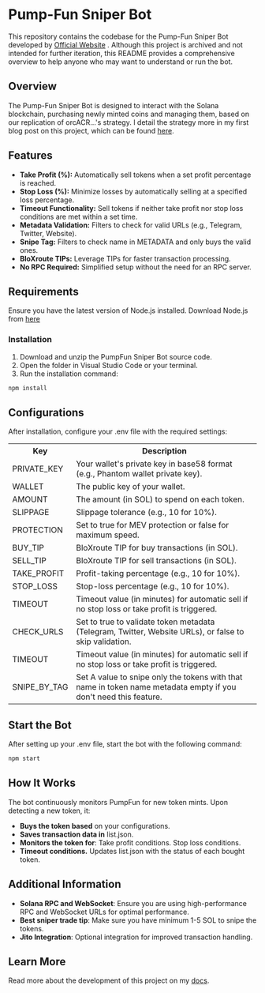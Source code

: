 # Pump-Fun Sniper Bot

This repository contains the codebase for the Pump-Fun Sniper Bot developed by [Official Website](https://sniperbotpump.fun) . Although this project is archived and not intended for further iteration, this README provides a comprehensive overview to help anyone who may want to understand or run the bot.

## Overview

The Pump-Fun Sniper Bot is designed to interact with the Solana blockchain, purchasing newly minted coins and managing them, based on our replication of orcACR...'s strategy. I detail the strategy more in my first blog post on this project, which can be found [here](https://sniperbotpump.fun/docs.html).

## Features
- **Take Profit (%):** Automatically sell tokens when a set profit percentage is reached.
- **Stop Loss (%):** Minimize losses by automatically selling at a specified loss percentage.
- **Timeout Functionality:** Sell tokens if neither take profit nor stop loss conditions are met within a set time.
- **Metadata Validation:** Filters to check for valid URLs (e.g., Telegram, Twitter, Website).
- **Snipe Tag:** Filters to check name in METADATA and only buys the valid ones.
- **BloXroute TIPs:** Leverage TIPs for faster transaction processing.
- **No RPC Required:** Simplified setup without the need for an RPC server.

## Requirements
Ensure you have the latest version of Node.js installed. Download Node.js from [here](https://nodejs.org/en/download)

### Installation
1. Download and unzip the PumpFun Sniper Bot source code.
2. Open the folder in Visual Studio Code or your terminal.
3. Run the installation command:

  ```go
  npm install
  ```

## Configurations
After installation, configure your .env file with the required settings:

<table>
  <tr>
    <th> Key  </th>
    <th> Description</th>
  </tr>
  <tr>
    <td>PRIVATE_KEY </td>
    <td> Your wallet's private key in base58 format (e.g., Phantom wallet private key).</td>
   
  </tr>
  <tr>
 <td>WALLET </td>
       <td> The public key of your wallet.</td>
   
  </tr>
    <tr>
 <td>AMOUNT </td>
       <td> The amount (in SOL) to spend on each token.</td>
   
  </tr>
    <tr>
 <td> SLIPPAGE </td>
       <td> Slippage tolerance (e.g., 10 for 10%).</td>
   
  </tr>
    <tr>
 <td>PROTECTION  </td>
       <td>Set to true for MEV protection or false for maximum speed.</td>
   
  </tr>
   <tr>
 <td>BUY_TIP </td>
       <td>BloXroute TIP for buy transactions (in SOL).</td>
   
  </tr>
   <tr>
 <td> SELL_TIP  </td>
       <td>BloXroute TIP for sell transactions (in SOL).</td>
   
  </tr>
   <tr>
 <td> TAKE_PROFIT  </td>
       <td> Profit-taking percentage (e.g., 10 for 10%).</td>
   
  </tr>
   <tr>
 <td>STOP_LOSS   </td>
       <td>Stop-loss percentage (e.g., 10 for 10%).</td>
   
  </tr>
   <tr>
 <td> TIMEOUT	 </td>
       <td> Timeout value (in minutes) for automatic sell if no stop loss or take profit is triggered.</td>
   
  </tr>

   <tr>
 <td> CHECK_URLS   </td>
       <td>Set to true to validate token metadata (Telegram, Twitter, Website URLs), or false to skip validation.</td>
   
  </tr>
  <tr>
 <td> TIMEOUT	 </td>
       <td> Timeout value (in minutes) for automatic sell if no stop loss or take profit is triggered.</td>
   
  </tr>   

  <tr>
 <td> SNIPE_BY_TAG </td>
       <td>  Set A value to snipe only the tokens with that name in token name metadata empty if you don't need this feature.</td>
   
  </tr>   
  
</table>

## Start the Bot
After setting up your .env file, start the bot with the following command:

```go
npm start
```
## How It Works
The bot continuously monitors PumpFun for new token mints. Upon detecting a new token, it:

- **Buys the token based** on your configurations.
- **Saves transaction data in** list.json.
- **Monitors the token for**:
Take profit conditions.
Stop loss conditions.
- **Timeout conditions.**
Updates list.json with the status of each bought token.
## Additional Information

- **Solana RPC and WebSocket**: Ensure you are using high-performance RPC and WebSocket URLs for optimal performance.
- **Best sniper trade tip**: Make sure you have minimum 1-5 SOL to snipe the tokens.
- **Jito Integration**: Optional integration for improved transaction handling.



## Learn More

Read more about the development of this project on my [docs](https://sniperbotpump.fun/docs.html).
